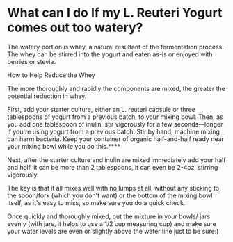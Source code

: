 # What can I do If my L. Reuteri Yogurt comes out too watery?

The watery portion is whey, a natural resultant of the fermentation process.  The whey can be stirred into the yogurt and eaten as-is or enjoyed with berries or stevia.  

How to Help Reduce the Whey 

The more thoroughly and rapidly the components are mixed, the greater the potential reduction in whey. 

First, add your starter culture, either an L. reuteri capsule or three tablespoons of yogurt from a previous batch, to your mixing bowl. Then, as you add one tablespoon of inulin, stir vigorously for a few seconds—longer if you're using yogurt from a previous batch. Stir by hand; machine mixing can harm bacteria. Keep your container of organic half-and-half ready near your mixing bowl while you do this.\*\*\*\* 

Next, after the starter culture and inulin are mixed immediately add your half and half, it can be more than 2 tablespoons, it can even be 2-4oz, stirring vigorously.   

The key is that it all mixes well with no lumps at all, without any sticking to the spoon/fork (which you don't want) or the bottom of the mixing bowl itself, as it's easy to miss, so make sure you do a quick check.   

Once quickly and thoroughly mixed, put the mixture in your bowls/ jars evenly (with jars, it helps to use a 1/2 cup measuring cup) and make sure your water levels are even or slightly above the water line just to be sure:)